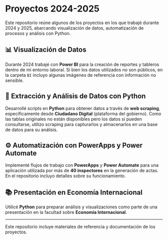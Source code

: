 # Proyectos 2024-2025  

Este repositorio reúne algunos de los proyectos en los que trabajé durante 2024 y 2025, abarcando visualización de datos, automatización de procesos y análisis con Python.  

## 📊 Visualización de Datos 
Durante 2024 trabajé con **Power BI** para la creación de reportes y tableros dentro de mi entorno laboral. Si bien los datos utilizados no son públicos, en la carpeta `BI` incluyo algunas imágenes de referencia con información no sensible.  

## 🐍 Extracción y Análisis de Datos con Python  
Desarrollé scripts en **Python** para obtener datos a través de **web scraping**, específicamente desde **Ciudadano Digital** (plataforma del gobierno). Como las tablas originales no están disponibles pero los datos sí pueden consultarse, utilizo scraping para capturarlos y almacenarlos en una base de datos para su análisis.  

## ⚙️ Automatización con PowerApps y Power Automate  
Implementé flujos de trabajo con **PowerApps** y **Power Automate** para una aplicación utilizada por más de **40 inspectores** en la generación de actas. En el repositorio incluyo detalles sobre su funcionamiento.  

## 📚 Presentación en Economía Internacional  
Utilicé **Python** para preparar análisis y visualizaciones como parte de una presentación en la facultad sobre **Economía Internacional**.  

---  
Este repositorio incluye materiales de referencia y documentación de los proyectos.  
